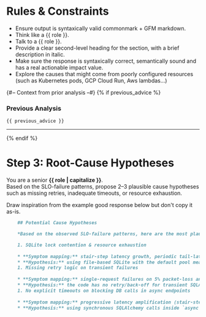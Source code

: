 # Rules & Constraints

- Ensure output is syntaxically valid commonmark + GFM markdown.
- Think like a {{ role }}.
- Talk to a {{ role }}.
- Provide a clear second-level heading for the section, with a brief description in italic.
- Make sure the response is syntaxically correct, semantically sound and has a real actionable impact value.
- Explore the causes that might come from poorly configured resources (such as Kubernetes pods, GCP Cloud Run, Aws lambdas...)

{# – Context from prior analysis –#}
{% if previous_advice %}
### Previous Analysis  
```text
{{ previous_advice }}
```  

---
{% endif %}

# Step 3: Root-Cause Hypotheses

You are a senior **{{ role | capitalize }}**.  
Based on the SLO-failure patterns, propose 2–3 plausible cause hypotheses such as missing retries, inadequate timeouts, or resource exhaustion.

Draw inspiration from the example good response below but don't copy it as-is.

```markdown
    ## Potential Cause Hypotheses

    *Based on the observed SLO-failure patterns, here are the most plausible developer-actionable causes*

    1. SQLite lock contention & resource exhaustion
    
    * **Symptom mapping:** stair-step latency growth, periodic tail-latency pulses, "full black-hole" failures during write bursts
    * **Hypothesis:** using file-based SQLite with the default pool means concurrent writes block readers. Under load, session commits serialize on the filesystem lock, causing long p95/p99 latencies and even timeouts when the lock persists.
    1. Missing retry logic on transient failures
    
    * **Symptom mapping:** single-request failures on 5% packet-loss and jitter scenarios, one-off 500 errors rather than graceful recovery
    * **Hypothesis:** the code has no retry/back-off for transient SQLAlchemy or I/O exceptions. A dropped packet or brief database hiccup immediately surfaces as an HTTP 500 or 404, violating the 100%-success SLO.
    1. No explicit timeouts on blocking DB calls in async endpoints
    
    * **Symptom mapping:** progressive latency amplification (stair-steps), thread-pool exhaustion manifests as erratic high-latency spikes
    * **Hypothesis:** using synchronous SQLAlchemy calls inside `async def` endpoints means DB operations run in the default threadpool with no per-call timeout. Under bursty traffic, threads saturate, event-loop tasks queue up, and tail latency balloons beyond SLO thresholds.
```
